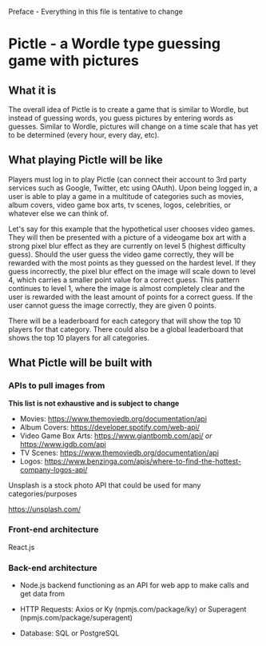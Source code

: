 Preface - Everything in this file is tentative to change

# **Pictle - a Wordle type guessing game with pictures**

## What it is

The overall idea of Pictle is to create a game that is similar to Wordle, but instead of guessing words, you guess pictures by entering words as guesses. Similar to Wordle, pictures will change on a time scale that has yet to be determined (every hour, every day, etc). 

## What playing Pictle will be like

Players must log in to play Pictle (can connect their account to 3rd party services such as Google, Twitter, etc using OAuth). Upon being logged in, a user is able to play a game in a multitude of categories such as movies, album covers, video game box arts, tv scenes, logos, celebrities, or whatever else we can think of. 

Let's say for this example that the hypothetical user chooses video games. They will then be presented with a picture of a videogame box art with a strong pixel blur effect as they are currently on level 5 (highest difficulty guess). Should the user guess the video game correctly, they will be rewarded with the most points as they guessed on the hardest level. If they guess incorrectly, the pixel blur effect on the image will scale down to level 4, which carries a smaller point value for a correct guess. This pattern continues to level 1, where the image is almost completely clear and the user is rewarded with the least amount of points for a correct guess. If the user cannot guess the image correctly, they are given 0 points. 

There will be a leaderboard for each category that will show the top 10 players for that category. There could also be a global leaderboard that shows the top 10 players for all categories.

## What Pictle will be built with

### APIs to pull images from 

**This list is not exhaustive and is subject to change**

- Movies: https://www.themoviedb.org/documentation/api
- Album Covers: https://developer.spotify.com/web-api/
- Video Game Box Arts: https://www.giantbomb.com/api/ *or* https://www.igdb.com/api
- TV Scenes: https://www.themoviedb.org/documentation/api
- Logos: https://www.benzinga.com/apis/where-to-find-the-hottest-company-logos-api/


Unsplash is a stock photo API that could be used for many categories/purposes

https://unsplash.com/

### Front-end architecture

React.js

### Back-end architecture

- Node.js backend functioning as an API for web app to make calls and get data from

- HTTP Requests: Axios or Ky (npmjs.com/package/ky) or Superagent (npmjs.com/package/superagent)

- Database: SQL or PostgreSQL 






